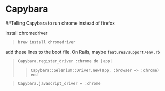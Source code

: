 # Capybara

##Telling Capybara to run chrome instead of firefox

install chromedriver
>`brew install chromedriver`

add these lines to the boot file. On Rails, maybe `features/support/env.rb`
> `Capybara.register_driver :chrome do |app|`
>> `Capybara::Selenium::Driver.new(app, :browser => :chrome)`
>`end`

>`Capybara.javascript_driver = :chrome`


